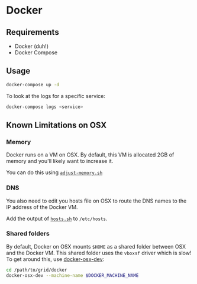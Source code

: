 # Docker


## Requirements
- Docker (duh!)
- Docker Compose


## Usage
```sh
docker-compose up -d
```

To look at the logs for a specific service:

```sh
docker-compose logs <service>
```

## Known Limitations on OSX
### Memory
Docker runs on a VM on OSX. By default, this VM is allocated 2GB of memory and you'll likely want to increase it.

You can do this using [`adjust-memory.sh`](./osx/adjust-memory.sh)


### DNS
You also need to edit you hosts file on OSX to route the DNS names to the IP address of the Docker VM.

Add the output of [`hosts.sh`](./osx/hosts.sh) to `/etc/hosts`.


### Shared folders
By default, Docker on OSX mounts `$HOME` as a shared folder between OSX and the Docker VM.
This shared folder uses the `vboxsf` driver which is slow! To get around this, use [docker-osx-dev](https://github.com/brikis98/docker-osx-dev):

```sh
cd /path/to/grid/docker
docker-osx-dev --machine-name $DOCKER_MACHINE_NAME
```
